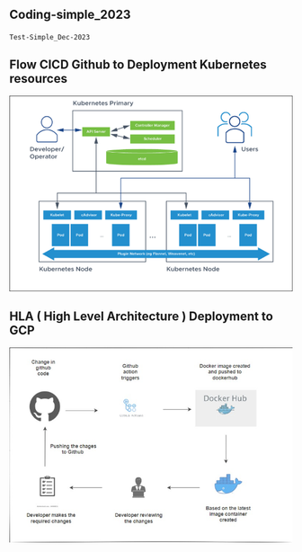 ## Coding-simple_2023
`Test-Simple_Dec-2023`

## Flow CICD Github to Deployment Kubernetes resources

![alt text](https://github.com/priyosan/Coding-simple_2023/blob/master/Public%20HLA_architecture/Diagram-HLD-1%20Kubernetes%20Diagram.drawio.png?raw=true)


## HLA ( High Level Architecture ) Deployment to GCP

![alt text](https://github.com/priyosan/Coding-simple_2023/blob/master/Public%20HLA_architecture/Diagram-CICD%20FLow%20Deployment%20K8s.jpg?raw=true)
